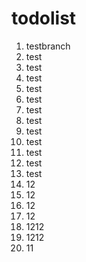 # todolist

1. testbranch
2. test
3. test
4. test
5. test
6. test
7. test
8. test
9. test
10. test
11. test
12. test
13. test
14. 12
15. 12
16. 12
17. 12
18. 1212
19. 1212
20. 11
